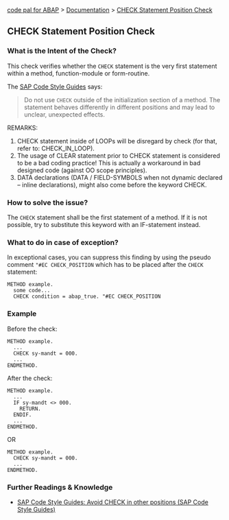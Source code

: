 [code pal for ABAP](../../README.md) > [Documentation](../check_documentation.md) > [CHECK Statement Position Check](check-statement-position.md)

## CHECK Statement Position Check

### What is the Intent of the Check?
This check verifies whether the `CHECK` statement is the very first statement within a method, function-module or form-routine.  

The [SAP Code Style Guides](https://github.com/SAP/styleguides/blob/main/clean-abap/CleanABAP.md#avoid-check-in-other-positions) says:
> Do not use `CHECK` outside of the initialization section of a method. The statement behaves differently in different positions and may lead to unclear, unexpected effects.

REMARKS: 
1. CHECK statement inside of LOOPs will be disregard by check (for that, refer to: CHECK_IN_LOOP). 
2. The usage of CLEAR statement prior to CHECK statement is considered to be a bad coding practice! This is actually a workaround in bad designed code (against OO scope principles). 
3. DATA declarations (DATA / FIELD-SYMBOLS when not dynamic declared – inline declarations), might also come before the keyword CHECK.

### How to solve the issue?
The `CHECK` statement shall be the first statement of a method. If it is not possible, try to substitute this keyword with an IF-statement instead.

### What to do in case of exception?
In exceptional cases, you can suppress this finding by using the pseudo comment `"#EC CHECK_POSITION` which has to be placed after the `CHECK` statement:

```abap
METHOD example.
  some code...
  CHECK condition = abap_true. "#EC CHECK_POSITION
```

### Example
Before the check:
```abap
METHOD example.
  ...
  CHECK sy-mandt = 000.
  ...
ENDMETHOD.
```

After the check:
```abap
METHOD example.
  ...
  IF sy-mandt <> 000.
    RETURN.
  ENDIF.
  ...
ENDMETHOD.
```
OR

```abap
METHOD example.
  CHECK sy-mandt = 000.
  ...
ENDMETHOD.
``` 

### Further Readings & Knowledge
- [SAP Code Style Guides: Avoid CHECK in other positions (SAP Code Style Guides)](https://github.com/SAP/styleguides/blob/main/clean-abap/CleanABAP.md#avoid-check-in-other-positions)
